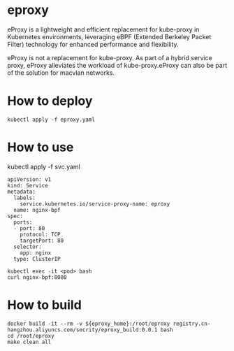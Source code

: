 # eproxy
eProxy is a lightweight and efficient replacement for kube-proxy in Kubernetes environments, leveraging eBPF (Extended Berkeley Packet Filter) technology for enhanced performance and flexibility.

eProxy is not a replacement for kube-proxy. As part of a hybrid service proxy, eProxy alleviates the workload of kube-proxy.eProxy can also be part of the solution for macvlan networks.

# How to deploy 

```shell
kubectl apply -f eproxy.yaml
```

# How to use

kubectl apply -f svc.yaml
```shell
apiVersion: v1
kind: Service
metadata:
  labels:
    service.kubernetes.io/service-proxy-name: eproxy
  name: nginx-bpf
spec:
  ports:
  - port: 80
    protocol: TCP
    targetPort: 80
  selector:
    app: nginx
  type: ClusterIP
```

```shell
kubectl exec -it <pod> bash
curl nginx-bpf:8080
```

# How to build

```shell
docker build -it --rm -v ${eproxy_home}:/root/eproxy registry.cn-hangzhou.aliyuncs.com/secrity/eproxy_build:0.0.1 bash
cd /root/eproxy
make clean all
```